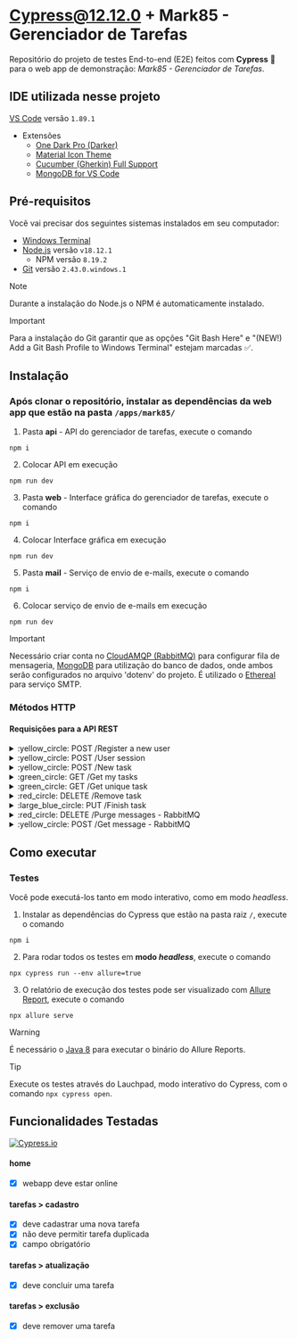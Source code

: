 # Cypress@12.12.0 + Mark85 - Gerenciador de Tarefas

Repositório do projeto de testes End-to-end (E2E) feitos com **Cypress** :green_heart: para o web app de demonstração: *Mark85 - Gerenciador de Tarefas*.

## IDE utilizada nesse projeto

[VS Code](https://code.visualstudio.com/) versão `1.89.1`
   - Extensões
     - [One Dark Pro (Darker)](https://marketplace.visualstudio.com/items?itemName=zhuangtongfa.Material-theme)
     - [Material Icon Theme](https://marketplace.visualstudio.com/items?itemName=PKief.material-icon-theme)
     - [Cucumber (Gherkin) Full Support](https://marketplace.visualstudio.com/items?itemName=alexkrechik.cucumberautocomplete)
     - [MongoDB for VS Code](https://marketplace.visualstudio.com/items?itemName=mongodb.mongodb-vscode)
	
## Pré-requisitos

Você vai precisar dos seguintes sistemas instalados em seu computador:
- [Windows Terminal](https://apps.microsoft.com/detail/9n0dx20hk701?hl=pt-br&gl=BR)
- [Node.js](https://nodejs.org/dist/v18.12.1/node-v18.12.1-x64.msi) versão `v18.12.1`
  - NPM versão `8.19.2`
- [Git](https://github.com/git-for-windows/git/releases/download/v2.43.0.windows.1/Git-2.43.0-64-bit.exe) versão `2.43.0.windows.1`

> [!NOTE]
> Durante a instalação do Node.js o NPM é automaticamente instalado.

> [!IMPORTANT]
> Para a instalação do Git garantir que as opções "Git Bash Here" e "(NEW!) Add a Git Bash Profile to Windows Terminal" estejam marcadas :white_check_mark:.

## Instalação
### Após clonar o repositório, instalar as dependências da web app que estão na pasta `/apps/mark85/`

1. Pasta **api** - API do gerenciador de tarefas, execute o comando
```
npm i
```

2. Colocar API em execução
```
npm run dev
```

3. Pasta **web** - Interface gráfica do gerenciador de tarefas, execute o comando
```
npm i
```

4. Colocar Interface gráfica em execução
```
npm run dev
```

5. Pasta **mail** - Serviço de envio de e-mails, execute o comando
```
npm i
```

6. Colocar serviço de envio de e-mails em execução
```
npm run dev
```
> [!IMPORTANT]
> Necessário criar conta no [CloudAMQP (RabbitMQ)](https://www.cloudamqp.com/) para configurar fila de mensageria, [MongoDB](https://www.mongodb.com/) para utilização do banco de dados, onde ambos serão configurados no arquivo 'dotenv' do projeto. É utilizado o [Ethereal](https://ethereal.email/) para serviço SMTP.

### Métodos HTTP
#### Requisições para a API REST

<details>
<summary> :yellow_circle: POST /Register a new user </summary>
	
```
curl --request POST \
  --url http://localhost:3333/users \
  --header 'Content-Type: application/json' \
  --header 'User-Agent: insomnia/8.6.1' \
  --data '{
	"name": "Steve Jobs",
	"email": "jobs@next.com",
	"password": "pwd123"
}'
```

</details>

<details>
<summary> :yellow_circle: POST /User session </summary>

```
curl --request POST \
  --url http://localhost:3333/sessions \
  --header 'Content-Type: application/json' \
  --header 'User-Agent: insomnia/8.6.1' \
  --data '{
	"email": "jobs@next.com",
	"password": "pwd123"
}'
```

</details>

<details>
<summary> :yellow_circle: POST /New task </summary>

```
curl --request POST \
  --url http://localhost:3333/tasks/ \
  --header 'Authorization: eyJhbGciOiJIUzI1NiIsInR5cCI6IkpXVCJ9.eyJpZCI6IjY1ZjllMmI5YmUwOGFhMGQxMjlkYjg2ZiIsInVzZXIiOnsiX2lkIjoiNjVmOWUyYjliZTA4YWEwZDEyOWRiODZmIiwibmFtZSI6IlN0ZXZlIEpvYnMiLCJlbWFpbCI6ImpvYnNAbmV4dC5jb20iLCJwYXNzd29yZCI6IiQyYiQwOCRyaVZJNk8xcUlJVm40eDk2WlFpLktlcVZ2aTdTMWNWNmcuT2lRbHhMVDcwTTRiZUlFMmppeSJ9LCJpYXQiOjE3MTA5NTEwMzgsImV4cCI6MTcxMTgxNTAzOH0._fCQKSPTD1yl6rzsJr9ZVIIclRc6RcS2CCPpCTl_biM' \
  --header 'Content-Type: application/json' \
  --header 'User-Agent: insomnia/8.6.1' \
  --data '{
	"name": "Definição técnica de arquitetura",
	"tags": [
		"x86",
		"unix"
	]
}'
```

</details>

<details>
<summary> :green_circle: GET /Get my tasks </summary>

```
curl --request GET \
  --url http://localhost:3333/tasks/ \
  --header 'Authorization: eyJhbGciOiJIUzI1NiIsInR5cCI6IkpXVCJ9.eyJpZCI6IjY1ZjllMmI5YmUwOGFhMGQxMjlkYjg2ZiIsInVzZXIiOnsiX2lkIjoiNjVmOWUyYjliZTA4YWEwZDEyOWRiODZmIiwibmFtZSI6IlN0ZXZlIEpvYnMiLCJlbWFpbCI6ImpvYnNAbmV4dC5jb20iLCJwYXNzd29yZCI6IiQyYiQwOCRyaVZJNk8xcUlJVm40eDk2WlFpLktlcVZ2aTdTMWNWNmcuT2lRbHhMVDcwTTRiZUlFMmppeSJ9LCJpYXQiOjE3MTA5NTEwMzgsImV4cCI6MTcxMTgxNTAzOH0._fCQKSPTD1yl6rzsJr9ZVIIclRc6RcS2CCPpCTl_biM' \
  --header 'User-Agent: insomnia/8.6.1'
```

</details>

<details>
<summary> :green_circle: GET /Get unique task </summary>

```
curl --request GET \
  --url http://localhost:3333/tasks/65fb0bfe0b19f522d29bd234 \
  --header 'Authorization: eyJhbGciOiJIUzI1NiIsInR5cCI6IkpXVCJ9.eyJpZCI6IjY1ZjllMmI5YmUwOGFhMGQxMjlkYjg2ZiIsInVzZXIiOnsiX2lkIjoiNjVmOWUyYjliZTA4YWEwZDEyOWRiODZmIiwibmFtZSI6IlN0ZXZlIEpvYnMiLCJlbWFpbCI6ImpvYnNAbmV4dC5jb20iLCJwYXNzd29yZCI6IiQyYiQwOCRyaVZJNk8xcUlJVm40eDk2WlFpLktlcVZ2aTdTMWNWNmcuT2lRbHhMVDcwTTRiZUlFMmppeSJ9LCJpYXQiOjE3MTA5NTEwMzgsImV4cCI6MTcxMTgxNTAzOH0._fCQKSPTD1yl6rzsJr9ZVIIclRc6RcS2CCPpCTl_biM' \
  --header 'User-Agent: insomnia/8.6.1'
```
  
</details>
 
<details>
<summary> :red_circle: DELETE /Remove task </summary>

```
curl --request DELETE \
  --url http://localhost:3333/tasks/65fb0bfe0b19f522d29bd234 \
  --header 'Authorization: eyJhbGciOiJIUzI1NiIsInR5cCI6IkpXVCJ9.eyJpZCI6IjY1ZjllMmI5YmUwOGFhMGQxMjlkYjg2ZiIsInVzZXIiOnsiX2lkIjoiNjVmOWUyYjliZTA4YWEwZDEyOWRiODZmIiwibmFtZSI6IlN0ZXZlIEpvYnMiLCJlbWFpbCI6ImpvYnNAbmV4dC5jb20iLCJwYXNzd29yZCI6IiQyYiQwOCRyaVZJNk8xcUlJVm40eDk2WlFpLktlcVZ2aTdTMWNWNmcuT2lRbHhMVDcwTTRiZUlFMmppeSJ9LCJpYXQiOjE3MTA5NTEwMzgsImV4cCI6MTcxMTgxNTAzOH0._fCQKSPTD1yl6rzsJr9ZVIIclRc6RcS2CCPpCTl_biM' \
  --header 'User-Agent: insomnia/8.6.1'
```
  
</details>
 
<details>
<summary> :large_blue_circle: PUT /Finish task </summary>

```
curl --request PUT \
  --url http://localhost:3333/tasks/65fb0bfe0b19f522d29bd234/done \
  --header 'Authorization: eyJhbGciOiJIUzI1NiIsInR5cCI6IkpXVCJ9.eyJpZCI6IjY1ZjllMmI5YmUwOGFhMGQxMjlkYjg2ZiIsInVzZXIiOnsiX2lkIjoiNjVmOWUyYjliZTA4YWEwZDEyOWRiODZmIiwibmFtZSI6IlN0ZXZlIEpvYnMiLCJlbWFpbCI6ImpvYnNAbmV4dC5jb20iLCJwYXNzd29yZCI6IiQyYiQwOCRyaVZJNk8xcUlJVm40eDk2WlFpLktlcVZ2aTdTMWNWNmcuT2lRbHhMVDcwTTRiZUlFMmppeSJ9LCJpYXQiOjE3MTA5NTEwMzgsImV4cCI6MTcxMTgxNTAzOH0._fCQKSPTD1yl6rzsJr9ZVIIclRc6RcS2CCPpCTl_biM' \
  --header 'User-Agent: insomnia/8.6.1'
```
  
</details>

<details>
<summary> :red_circle: DELETE /Purge messages - RabbitMQ </summary>

```
curl --request DELETE \
  --url https://porpoise.rmq.cloudamqp.com/api/queues/fsbjfytv/tasks/contents \
  --header 'Authorization: Basic ZnNiamZ5dHY6dHk2QTJublluMW1KeUZNWjJMMzBNNzZ1NWhFWFRnS2E=' \
  --header 'Content-Type: application/json' \
  --header 'User-Agent: insomnia/8.6.1' \
  --data '{
	"vhost": "fsbjfytv",
	"name": "tasks",
	"mode": "purge"
}'
```
  
</details>

<details>
<summary> :yellow_circle: POST /Get message - RabbitMQ </summary>

```
curl --request POST \
  --url https://porpoise.rmq.cloudamqp.com/api/queues/fsbjfytv/tasks/get \
  --header 'Authorization: Basic ZnNiamZ5dHY6dHk2QTJublluMW1KeUZNWjJMMzBNNzZ1NWhFWFRnS2E=' \
  --header 'Content-Type: application/json' \
  --header 'User-Agent: insomnia/8.6.1' \
  --data '{
	"vhost": "fsbjfytv",
	"name": "tasks",
	"truncate": "50000",
	"ackmode": "ack_requeue_true",
	"encoding": "auto",
	"count": "1"
}'
```
  
</details>

## Como executar
### Testes

Você pode executá-los tanto em modo interativo, como em modo _headless_.

1. Instalar as dependências do Cypress que estão na pasta raiz `/`, execute o comando
```
npm i
```

2. Para rodar todos os testes em **modo _headless_**, execute o comando
```
npx cypress run --env allure=true
```

3. O relatório de execução dos testes pode ser visualizado com [Allure Report](https://www.npmjs.com/package/@mmisty/cypress-allure-adapter), execute o comando
```
npx allure serve
```

> [!WARNING] 
> É necessário o [Java 8](https://www.oracle.com/java/technologies/downloads/#license-lightbox) para executar o binário do Allure Reports.

> [!TIP]
> Execute os testes através do Lauchpad, modo interativo do Cypress, com o comando `npx cypress open`.

## Funcionalidades Testadas
[![Cypress.io](https://img.shields.io/badge/tested%20with-Cypress-04C38E.svg)](https://www.cypress.io/)

#### home

* [x] webapp deve estar online

#### tarefas > cadastro

* [x] deve cadastrar uma nova tarefa
* [x] não deve permitir tarefa duplicada
* [x] campo obrigatório

#### tarefas > atualização

* [x] deve concluir uma tarefa

#### tarefas > exclusão

* [x] deve remover uma tarefa

